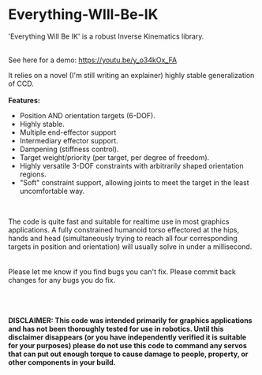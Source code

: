 # Everything-WIll-Be-IK
'Everything Will Be IK' is a robust Inverse Kinematics library. 
</br></br>

See here for a demo: https://youtu.be/y_o34kOx_FA

It relies on a novel (I'm still writing an explainer) highly stable generalization of CCD. 
</br></br>
<b>Features:</b>
<ul>
<li>Position AND orientation targets (6-DOF).</li>
<li>Highly stable.</li>
<li>Multiple end-effector support</li>
<li>Intermediary effector support.</li>
<li>Dampening (stiffness control).</li>
<li>Target weight/priority (per target, per degree of freedom).</li>
<li>Highly versatile 3-DOF constraints with arbitrarily shaped orientation regions.</li>
<li>"Soft" constraint support, allowing joints to meet the target in the least uncomfortable way.</li>
</ul>
</br>

The code is quite fast and suitable for realtime use in most graphics applications. A fully constrained humanoid torso effectored at the hips, hands and head (simultaneously trying to reach all four corresponding targets in position and orientation) will usually solve in under a millisecond.  
</br>
</br>
Please let me know if you find bugs you can't fix. Please commit back changes for any bugs you do fix. 
</br>
</br>
<br></br>

<b>DISCLAIMER: This code was intended primarily for graphics applications and has not been thoroughly tested for use in robotics. Until this disclaimer disappears (or you have independently verified it is suitable for your purposes) please do not use this code to command any servos that can put out enough torque to cause damage to people, property, or other components in your build.</b>







